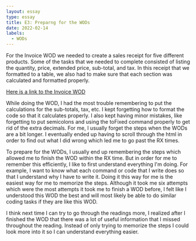 ```yaml
---
layout: essay
type: essay
title: E3: Preparng for the WODs
date: 2022-02-14
labels:
  - WODs
---
```


<p> For the Invoice WOD we needed to create a sales receipt for five different products. Some of the tasks that we needed to complete consisted of listing the quantity, price, extended price, sub-total, and tax. In this receipt that we formatted to a table, we also had to make sure that each section was calculated and formatted properly. </p>

<p><a href="https://dport96.github.io/ITM352/morea/060.expressions-operators/experience-invoice1.html">Here is a link to the Invoice WOD </a> </p>

<p> While doing the WOD, I had the most trouble remembering to put the calculations for the sub-totals, tax, etc. I kept forgetting how to format the code so that it calculates properly. I also kept having minor mistakes, like forgetting to put semicolons and using the toFixed command properly to get rid of the extra decimals. For me, I usually forget the steps when the WODs are a bit longer. I eventually ended up having to scroll through the html in order to find out what I did wrong which led me to go past the RX times. </p>

<p> To prepare for the WODs, I usually end up remembering the steps which allowed me to finish the WOD within the RX time. But in order for me to remember this efficiently, I like to first understand everything I'm doing. For example, I want to know what each command or code that I write does so that I understand why I have to write it. Doing it this way for me is the easiest way for me to memorize the steps. Although it took me six attempts which were the most attempts it took me to finish a WOD before, I felt like I understood this WOD the best and will most likely be able to do similar coding tasks if they are like this WOD. </p>

<p> I think next time I can try to go through the readings more, I realized after I finished the WOD that there was a lot of useful information that I missed throughout the reading. Instead of only trying to memorize the steps I could look more into it so I can understand everything easier. </p>
